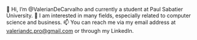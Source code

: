👋 Hi, I’m @ValerianDeCarvalho and currently a student at Paul Sabatier University.
👀 I am interested in many fields, especially related to computer science and business.
📫 You can reach me via my email address at valeriandc.pro@gmail.com or through my LinkedIn.